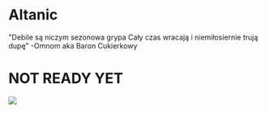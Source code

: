 # Altanic
"Debile są niczym sezonowa grypa
 Cały czas wracają i niemiłosiernie trują dupę"
-Omnom aka Baron Cukierkowy
# NOT READY YET
![](https://github.com/Swirek3331/Altanic/blob/master/assets/sprites/github/frog.png)
